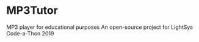 # MP3Tutor
MP3 player for educational purposes
An open-source project for LightSys Code-a-Thon 2019
